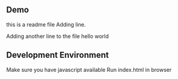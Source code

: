 ## Demo
this is a readme file
Adding line.

Adding another line to the file
hello world

## Development Environment
Make sure you have javascript available
Run index.html in browser
